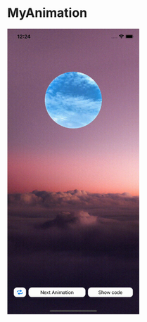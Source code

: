 # MyAnimation

<img src="https://github.com/Vladchere/MyAnimation/blob/master/MyAnimation/Sources/sample.gif" width="300" height="650" />
